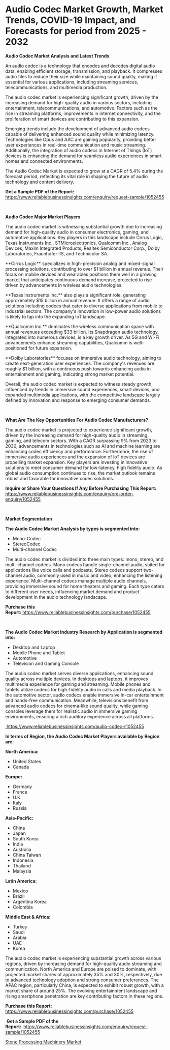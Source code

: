 <p><h1>Audio Codec Market Growth, Market Trends, COVID-19 Impact, and Forecasts for period from 2025 - 2032</h1></p><p><strong>Audio Codec Market Analysis and Latest Trends</strong></p>
<p><p>An audio codec is a technology that encodes and decodes digital audio data, enabling efficient storage, transmission, and playback. It compresses audio files to reduce their size while maintaining sound quality, making it essential for various applications, including streaming services, telecommunications, and multimedia production.</p><p>The audio codec market is experiencing significant growth, driven by the increasing demand for high-quality audio in various sectors, including entertainment, telecommunications, and automotive. Factors such as the rise in streaming platforms, improvements in internet connectivity, and the proliferation of smart devices are contributing to this expansion. </p><p>Emerging trends include the development of advanced audio codecs capable of delivering enhanced sound quality while minimizing latency. Technologies like Opus and AAC are gaining popularity, providing better user experiences in real-time communication and music streaming. Additionally, the integration of audio codecs in Internet of Things (IoT) devices is enhancing the demand for seamless audio experiences in smart homes and connected environments.</p><p>The Audio Codec Market is expected to grow at a CAGR of 5.4% during the forecast period, reflecting its vital role in shaping the future of audio technology and content delivery.</p></p>
<p><strong>Get a Sample PDF of the Report:&nbsp;</strong> <a href="https://www.reliablebusinessinsights.com/enquiry/request-sample/1052455?utm_campaign=2142&utm_medium=2&utm_source=Github&utm_content=ia&utm_term=16022025&utm_id=audio-codec">https://www.reliablebusinessinsights.com/enquiry/request-sample/1052455</a></p>
<p>&nbsp;</p>
<p><strong>Audio Codec Major Market Players</strong></p>
<p><p>The audio codec market is witnessing substantial growth due to increasing demand for high-quality audio in consumer electronics, gaming, and automotive applications. Key players in this landscape include Cirrus Logic, Texas Instruments Inc., STMicroelectronics, Qualcomm Inc., Analog Devices, Maxim Integrated Products, Realtek Semiconductor Corp., Dolby Laboratories, Fraunhofer IIS, and Technicolor SA.</p><p>**Cirrus Logic** specializes in high-precision analog and mixed-signal processing solutions, contributing to over $1 billion in annual revenue. Their focus on mobile devices and wearables positions them well in a growing market that anticipates continuous demand increase, projected to rise driven by advancements in wireless audio technologies.</p><p>**Texas Instruments Inc.** also plays a significant role, generating approximately $15 billion in annual revenue. It offers a range of audio solutions including codecs that cater to diverse applications from mobile to industrial sectors. The company's innovation in low-power audio solutions is likely to tap into the expanding IoT landscape.</p><p>**Qualcomm Inc.** dominates the wireless communication space with annual revenues exceeding $33 billion. Its Snapdragon audio technology, integrated into numerous devices, is a key growth driver. As 5G and Wi-Fi advancements enhance streaming capabilities, Qualcomm is well-positioned for future expansion.</p><p>**Dolby Laboratories** focuses on immersive audio technology, aiming to create next-generation user experiences. The company's revenues are roughly $1 billion, with a continuous push towards enhancing audio in entertainment and gaming, indicating strong market potential.</p><p>Overall, the audio codec market is expected to witness steady growth, influenced by trends in immersive sound experiences, smart devices, and expanded multimedia applications, with the competitive landscape largely defined by innovation and response to emerging consumer demands.</p></p>
<p>&nbsp;</p>
<p><strong>What Are The Key Opportunities For Audio Codec Manufacturers?</strong></p>
<p><p>The audio codec market is projected to experience significant growth, driven by the increasing demand for high-quality audio in streaming, gaming, and telecom sectors. With a CAGR surpassing 9% from 2023 to 2030, advancements in technologies such as AI and machine learning are enhancing codec efficiency and performance. Furthermore, the rise of immersive audio experiences and the expansion of IoT devices are propelling market expansion. Key players are investing in innovative solutions to meet consumer demand for low-latency, high fidelity audio. As global audio consumption continues to rise, the market outlook remains robust and favorable for innovative codec solutions.</p></p>
<p><strong>Inquire or Share Your Questions If Any Before Purchasing This Report:</strong> <a href="https://www.reliablebusinessinsights.com/enquiry/pre-order-enquiry/1052455?utm_campaign=2142&utm_medium=2&utm_source=Github&utm_content=ia&utm_term=16022025&utm_id=audio-codec">https://www.reliablebusinessinsights.com/enquiry/pre-order-enquiry/1052455</a></p>
<p>&nbsp;</p>
<p><strong>Market Segmentation</strong></p>
<p><strong>The Audio Codec Market Analysis by types is segmented into:</strong></p>
<p><ul><li>Mono-Codec</li><li>StereoCodec</li><li>Multi-channel Codec</li></ul></p>
<p><p>The audio codec market is divided into three main types: mono, stereo, and multi-channel codecs. Mono codecs handle single-channel audio, suited for applications like voice calls and podcasts. Stereo codecs support two-channel audio, commonly used in music and video, enhancing the listening experience. Multi-channel codecs manage multiple audio channels, providing immersive sound for home theaters and gaming. Each type caters to different user needs, influencing market demand and product development in the audio technology landscape.</p></p>
<p><strong>Purchase this Report:&nbsp;</strong><a href="https://www.reliablebusinessinsights.com/purchase/1052455?utm_campaign=2142&utm_medium=2&utm_source=Github&utm_content=ia&utm_term=16022025&utm_id=audio-codec">https://www.reliablebusinessinsights.com/purchase/1052455</a></p>
<p>&nbsp;</p>
<p><strong>The Audio Codec Market Industry Research by Application is segmented into:</strong></p>
<p><ul><li>Desktop and Laptop</li><li>Mobile Phone and Tablet</li><li>Automotive</li><li>Television and Gaming Console</li></ul></p>
<p><p>The audio codec market serves diverse applications, enhancing sound quality across multiple devices. In desktops and laptops, it improves multimedia experience for gaming and streaming. Mobile phones and tablets utilize codecs for high-fidelity audio in calls and media playback. In the automotive sector, audio codecs enable immersive in-car entertainment and hands-free communication. Meanwhile, televisions benefit from advanced audio codecs for cinema-like sound quality, while gaming consoles leverage them for realistic audio in immersive gaming environments, ensuring a rich auditory experience across all platforms.</p></p>
<p><a href="https://www.reliablebusinessinsights.com/audio-codec-r1052455?utm_campaign=2142&utm_medium=2&utm_source=Github&utm_content=ia&utm_term=16022025&utm_id=audio-codec">&nbsp;https://www.reliablebusinessinsights.com/audio-codec-r1052455</a></p>
<p><strong>In terms of Region, the Audio Codec Market Players available by Region are:</strong></p>
<p>
    <p> <strong> North America: </strong>
        <ul>
            <li>United States</li>
            <li>Canada</li>
        </ul>
        </p> 
    <p> <strong> Europe: </strong>
        <ul>
            <li>Germany</li>
            <li>France</li>
            <li>U.K.</li>
            <li>Italy</li>
            <li>Russia</li>
        </ul>
        </p> 
    <p> <strong> Asia-Pacific: </strong>
        <ul>
            <li>China</li>
            <li>Japan</li>
            <li>South Korea</li>
            <li>India</li>
            <li>Australia</li>
            <li>China Taiwan</li>
            <li>Indonesia</li>
            <li>Thailand</li>
            <li>Malaysia</li>
        </ul>
        </p> 
    <p> <strong> Latin America: </strong>
        <ul>
            <li>Mexico</li>
            <li>Brazil</li>
            <li>Argentina Korea</li>
            <li>Colombia</li>
        </ul>
        </p> 
    <p> <strong> Middle East & Africa: </strong>
        <ul>
            <li>Turkey</li>
            <li>Saudi</li>
            <li>Arabia</li>
            <li>UAE</li>
            <li>Korea</li>
        </ul>
    </p>
    </p>
<p><p>The audio codec market is experiencing substantial growth across various regions, driven by increasing demand for high-quality audio streaming and communication. North America and Europe are poised to dominate, with projected market shares of approximately 35% and 30%, respectively, due to advanced technology adoption and strong consumer preferences. The APAC region, particularly China, is expected to exhibit robust growth, with a market share of around 25%. The evolving entertainment landscape and rising smartphone penetration are key contributing factors in these regions.</p></p>
<p><strong>Purchase this Report: </strong><a href="https://www.reliablebusinessinsights.com/purchase/1052455?utm_campaign=2142&utm_medium=2&utm_source=Github&utm_content=ia&utm_term=16022025&utm_id=audio-codec">https://www.reliablebusinessinsights.com/purchase/1052455</a></p>
<p>&nbsp;<strong>Get a Sample PDF of the Report:&nbsp;&nbsp;</strong><a href="https://www.reliablebusinessinsights.com/enquiry/request-sample/1052455?utm_campaign=2142&utm_medium=2&utm_source=Github&utm_content=ia&utm_term=16022025&utm_id=audio-codec">https://www.reliablebusinessinsights.com/enquiry/request-sample/1052455</a></p>
<p><strong></strong></p>
<p><p><a href="https://github.com/FosterFahey91/Market-Research-Report-List-1/blob/main/stone-processing-machinery-market.md?utm_campaign=2142&utm_medium=2&utm_source=Github&utm_content=ia&utm_term=16022025&utm_id=audio-codec">Stone Processing Machinery Market</a></p></p>